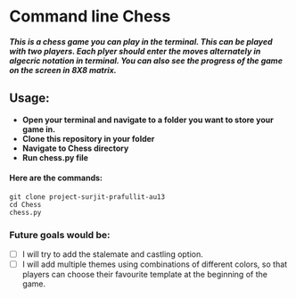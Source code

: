 # Command line Chess
##### This is a chess game you can play in the terminal. This can be played with two players. Each plyer should enter the moves alternately in algecric notation in terminal. You can also see the progress of the game on the screen in 8X8 matrix.
## Usage:
* **Open your terminal and navigate to a folder you want to store your game in.**
* **Clone this repository in your folder**
* **Navigate to Chess directory**
* **Run chess.py file**
#### Here are the commands:
~~~
git clone project-surjit-prafullit-au13
cd Chess
chess.py
~~~
### Future goals would be:
- [ ] I will try to add the stalemate and castling option.
- [ ] I will add multiple themes using combinations of different colors, so that players can choose their favourite template at the beginning of the game. 
